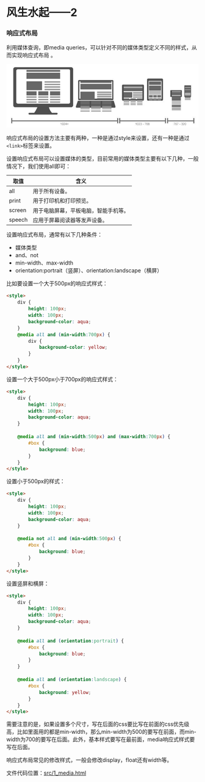 # 风生水起——2

### 响应式布局

利用媒体查询，即media queries，可以针对不同的媒体类型定义不同的样式，从而实现响应式布局 。

![image-20210310214418069](note_image/image-20210310214418069.png)

响应式布局的设置方法主要有两种，一种是通过style来设置，还有一种是通过`<link>`标签来设置。

设置响应式布局可以设置媒体的类型，目前常用的媒体类型主要有以下几种，一般情况下，我们使用all即可：

| 取值   | 含义                                 |
| ------ | ------------------------------------ |
| all    | 用于所有设备。                       |
| print  | 用于打印机和打印预览。               |
| screen | 用于电脑屏幕，平板电脑，智能手机等。 |
| speech | 应用于屏幕阅读器等发声设备。         |

设置响应式布局，通常有以下几种条件：

- 媒体类型
- and、not
- min-width、max-width
- orientation:portrait（竖屏）、orientation:landscape（横屏）

比如要设置一个大于500px的响应式样式：

```html
<style>
    div {
        height: 100px;
        width: 100px;
        background-color: aqua;
    }
    @media all and (min-width:700px) {
        div {
            background-color: yellow;
        }
    }
</style>
```

设置一个大于500px小于700px的响应式样式：

```html
<style>
    div {
        height: 100px;
        width: 100px;
        background-color: aqua;
    }

    @media all and (min-width:500px) and (max-width:700px) {
        #box {
            background: blue;
        }
    }
</style>
```

设置小于500px的样式：

```html
<style>
    div {
        height: 100px;
        width: 100px;
        background-color: aqua;
    }

    @media not all and (min-width:500px) {
        #box {
            background: blue;
        }
    }
</style>
```

设置竖屏和横屏：

```html
<style>
    div {
        height: 100px;
        width: 100px;
        background-color: aqua;
    }

    @media all and (orientation:portrait) {
        #box {
            background: blue;
        }
    }

    @media all and (orientation:landscape) {
        #box {
            background: yellow;
        }
    }
</style>
```

需要注意的是，如果设置多个尺寸，写在后面的css要比写在前面的css优先级高，比如里面用的都是min-width，那么min-width为500的要写在前面，而min-width为700的要写在后面。此外，基本样式要写在最前面，media响应式样式要写在后面。

响应式布局常见的修改样式，一般会修改display，float还有width等。

文件代码位置：[src/1_media.html](./src/1_media.html)













